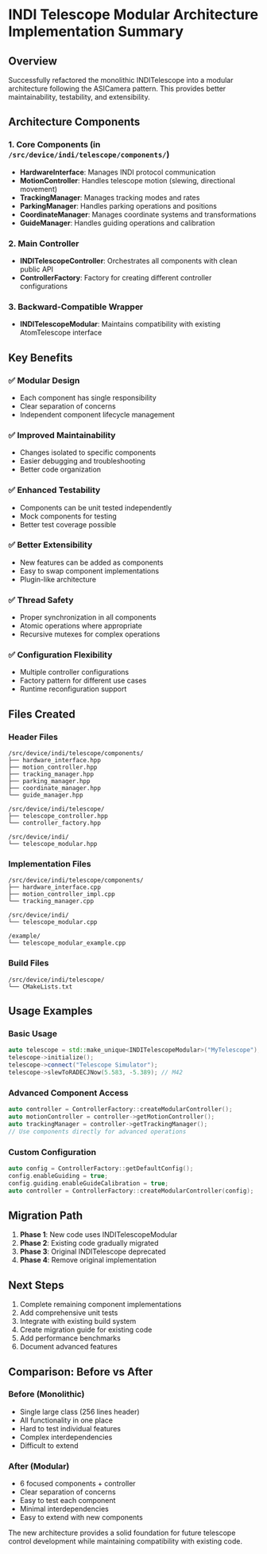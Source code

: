 # INDI Telescope Modular Architecture Implementation Summary

## Overview
Successfully refactored the monolithic INDITelescope into a modular architecture following the ASICamera pattern. This provides better maintainability, testability, and extensibility.

## Architecture Components

### 1. Core Components (in `/src/device/indi/telescope/components/`)
- **HardwareInterface**: Manages INDI protocol communication
- **MotionController**: Handles telescope motion (slewing, directional movement)
- **TrackingManager**: Manages tracking modes and rates
- **ParkingManager**: Handles parking operations and positions
- **CoordinateManager**: Manages coordinate systems and transformations
- **GuideManager**: Handles guiding operations and calibration

### 2. Main Controller
- **INDITelescopeController**: Orchestrates all components with clean public API
- **ControllerFactory**: Factory for creating different controller configurations

### 3. Backward-Compatible Wrapper
- **INDITelescopeModular**: Maintains compatibility with existing AtomTelescope interface

## Key Benefits

### ✅ Modular Design
- Each component has single responsibility
- Clear separation of concerns
- Independent component lifecycle management

### ✅ Improved Maintainability
- Changes isolated to specific components
- Easier debugging and troubleshooting
- Better code organization

### ✅ Enhanced Testability
- Components can be unit tested independently
- Mock components for testing
- Better test coverage possible

### ✅ Better Extensibility
- New features can be added as components
- Easy to swap component implementations
- Plugin-like architecture

### ✅ Thread Safety
- Proper synchronization in all components
- Atomic operations where appropriate
- Recursive mutexes for complex operations

### ✅ Configuration Flexibility
- Multiple controller configurations
- Factory pattern for different use cases
- Runtime reconfiguration support

## Files Created

### Header Files
```
/src/device/indi/telescope/components/
├── hardware_interface.hpp
├── motion_controller.hpp
├── tracking_manager.hpp
├── parking_manager.hpp
├── coordinate_manager.hpp
└── guide_manager.hpp

/src/device/indi/telescope/
├── telescope_controller.hpp
└── controller_factory.hpp

/src/device/indi/
└── telescope_modular.hpp
```

### Implementation Files
```
/src/device/indi/telescope/components/
├── hardware_interface.cpp
├── motion_controller_impl.cpp
└── tracking_manager.cpp

/src/device/indi/
└── telescope_modular.cpp

/example/
└── telescope_modular_example.cpp
```

### Build Files
```
/src/device/indi/telescope/
└── CMakeLists.txt
```

## Usage Examples

### Basic Usage
```cpp
auto telescope = std::make_unique<INDITelescopeModular>("MyTelescope");
telescope->initialize();
telescope->connect("Telescope Simulator");
telescope->slewToRADECJNow(5.583, -5.389); // M42
```

### Advanced Component Access
```cpp
auto controller = ControllerFactory::createModularController();
auto motionController = controller->getMotionController();
auto trackingManager = controller->getTrackingManager();
// Use components directly for advanced operations
```

### Custom Configuration
```cpp
auto config = ControllerFactory::getDefaultConfig();
config.enableGuiding = true;
config.guiding.enableGuideCalibration = true;
auto controller = ControllerFactory::createModularController(config);
```

## Migration Path

1. **Phase 1**: New code uses INDITelescopeModular
2. **Phase 2**: Existing code gradually migrated
3. **Phase 3**: Original INDITelescope deprecated
4. **Phase 4**: Remove original implementation

## Next Steps

1. Complete remaining component implementations
2. Add comprehensive unit tests
3. Integrate with existing build system
4. Create migration guide for existing code
5. Add performance benchmarks
6. Document advanced features

## Comparison: Before vs After

### Before (Monolithic)
- Single large class (256 lines header)
- All functionality in one place
- Hard to test individual features
- Complex interdependencies
- Difficult to extend

### After (Modular)
- 6 focused components + controller
- Clear separation of concerns
- Easy to test each component
- Minimal interdependencies
- Easy to extend with new components

The new architecture provides a solid foundation for future telescope control development while maintaining compatibility with existing code.
